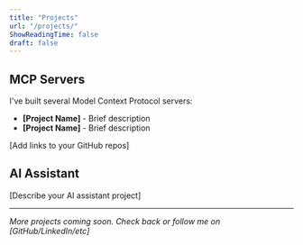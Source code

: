```yaml
---
title: "Projects"
url: "/projects/"
ShowReadingTime: false
draft: false
---
```


## MCP Servers

I've built several Model Context Protocol servers:

- **[Project Name]** - Brief description
- **[Project Name]** - Brief description

[Add links to your GitHub repos]

## AI Assistant

[Describe your AI assistant project]

---

*More projects coming soon. Check back or follow me on [GitHub/LinkedIn/etc]*